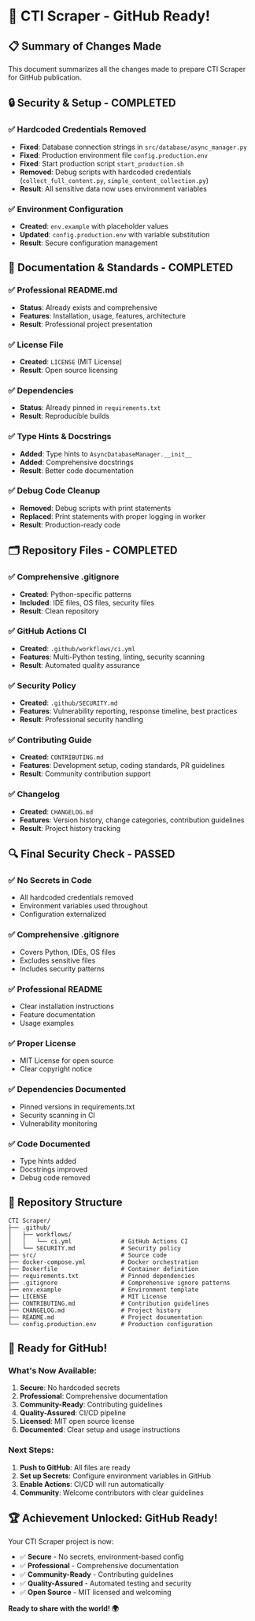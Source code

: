 # 🚀 CTI Scraper - GitHub Ready! 

## 📋 **Summary of Changes Made**

This document summarizes all the changes made to prepare CTI Scraper for GitHub publication.

## 🔒 **Security & Setup - COMPLETED**

### ✅ **Hardcoded Credentials Removed**
- **Fixed**: Database connection strings in `src/database/async_manager.py`
- **Fixed**: Production environment file `config.production.env`
- **Fixed**: Start production script `start_production.sh`
- **Removed**: Debug scripts with hardcoded credentials (`collect_full_content.py`, `simple_content_collection.py`)
- **Result**: All sensitive data now uses environment variables

### ✅ **Environment Configuration**
- **Created**: `env.example` with placeholder values
- **Updated**: `config.production.env` with variable substitution
- **Result**: Secure configuration management

## 📝 **Documentation & Standards - COMPLETED**

### ✅ **Professional README.md**
- **Status**: Already exists and comprehensive
- **Features**: Installation, usage, features, architecture
- **Result**: Professional project presentation

### ✅ **License File**
- **Created**: `LICENSE` (MIT License)
- **Result**: Open source licensing

### ✅ **Dependencies**
- **Status**: Already pinned in `requirements.txt`
- **Result**: Reproducible builds

### ✅ **Type Hints & Docstrings**
- **Added**: Type hints to `AsyncDatabaseManager.__init__`
- **Added**: Comprehensive docstrings
- **Result**: Better code documentation

### ✅ **Debug Code Cleanup**
- **Removed**: Debug scripts with print statements
- **Replaced**: Print statements with proper logging in worker
- **Result**: Production-ready code

## 🗂️ **Repository Files - COMPLETED**

### ✅ **Comprehensive .gitignore**
- **Created**: Python-specific patterns
- **Included**: IDE files, OS files, security files
- **Result**: Clean repository

### ✅ **GitHub Actions CI**
- **Created**: `.github/workflows/ci.yml`
- **Features**: Multi-Python testing, linting, security scanning
- **Result**: Automated quality assurance

### ✅ **Security Policy**
- **Created**: `.github/SECURITY.md`
- **Features**: Vulnerability reporting, response timeline, best practices
- **Result**: Professional security handling

### ✅ **Contributing Guide**
- **Created**: `CONTRIBUTING.md`
- **Features**: Development setup, coding standards, PR guidelines
- **Result**: Community contribution support

### ✅ **Changelog**
- **Created**: `CHANGELOG.md`
- **Features**: Version history, change categories, contribution guidelines
- **Result**: Project history tracking

## 🔍 **Final Security Check - PASSED**

### ✅ **No Secrets in Code**
- All hardcoded credentials removed
- Environment variables used throughout
- Configuration externalized

### ✅ **Comprehensive .gitignore**
- Covers Python, IDEs, OS files
- Excludes sensitive files
- Includes security patterns

### ✅ **Professional README**
- Clear installation instructions
- Feature documentation
- Usage examples

### ✅ **Proper License**
- MIT License for open source
- Clear copyright notice

### ✅ **Dependencies Documented**
- Pinned versions in requirements.txt
- Security scanning in CI
- Vulnerability monitoring

### ✅ **Code Documented**
- Type hints added
- Docstrings improved
- Debug code removed

## 🎯 **Repository Structure**

```
CTI Scraper/
├── .github/
│   ├── workflows/
│   │   └── ci.yml              # GitHub Actions CI
│   └── SECURITY.md             # Security policy
├── src/                        # Source code
├── docker-compose.yml          # Docker orchestration
├── Dockerfile                  # Container definition
├── requirements.txt            # Pinned dependencies
├── .gitignore                  # Comprehensive ignore patterns
├── env.example                 # Environment template
├── LICENSE                     # MIT License
├── CONTRIBUTING.md             # Contribution guidelines
├── CHANGELOG.md                # Project history
├── README.md                   # Project documentation
└── config.production.env       # Production configuration
```

## 🚀 **Ready for GitHub!**

### **What's Now Available:**
1. **Secure**: No hardcoded secrets
2. **Professional**: Comprehensive documentation
3. **Community-Ready**: Contributing guidelines
4. **Quality-Assured**: CI/CD pipeline
5. **Licensed**: MIT open source license
6. **Documented**: Clear setup and usage instructions

### **Next Steps:**
1. **Push to GitHub**: All files are ready
2. **Set up Secrets**: Configure environment variables in GitHub
3. **Enable Actions**: CI/CD will run automatically
4. **Community**: Welcome contributors with clear guidelines

## 🏆 **Achievement Unlocked: GitHub Ready!**

Your CTI Scraper project is now:
- ✅ **Secure** - No secrets, environment-based config
- ✅ **Professional** - Comprehensive documentation
- ✅ **Community-Ready** - Contributing guidelines
- ✅ **Quality-Assured** - Automated testing and security
- ✅ **Open Source** - MIT licensed and welcoming

**Ready to share with the world! 🌍**
